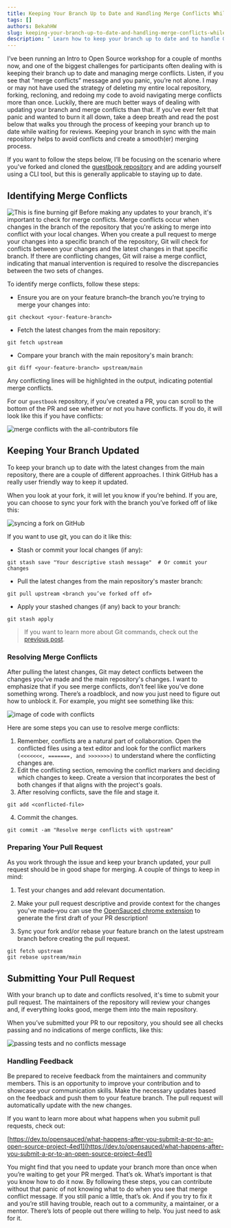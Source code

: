 ```yaml
---
title: Keeping Your Branch Up to Date and Handling Merge Conflicts While Waiting for PR Reviews
tags: []
authors: BekahHW
slug: keeping-your-branch-up-to-date-and-handling-merge-conflicts-while-waiting-for-pr-reviews
description: " Learn how to keep your branch up to date and to handle Git merge conflicts in this step-by-step guide. "
---
```


I’ve been running an Intro to Open Source workshop for a couple of months now, and one of the biggest challenges for participants often dealing with is keeping their branch up to date and managing merge conflicts. Listen, if you see that “merge conflicts” message and you panic, you’re not alone. I may or may not have used the strategy of deleting my entire local repository, forking, recloning, and redoing my code to avoid navigating merge conflicts more than once. Luckily, there are much better ways of dealing with updating your branch and merge conflicts than that. If you’ve ever felt that panic and wanted to burn it all down, take a deep breath and read the post below that walks you through the process of keeping your branch up to date while waiting for reviews. Keeping your branch in sync with the main repository helps to avoid conflicts and create a smooth(er) merging process. 

If you want to follow the steps below, I’ll be focusing on the scenario where you've forked and cloned the [guestbook repository](https://github.com/open-sauced/guestbook) and are adding yourself using a CLI tool, but this is generally applicable to staying up to date.

## Identifying Merge Conflicts
![This is fine burning gif](https://media.giphy.com/media/NTur7XlVDUdqM/giphy.gif)
Before making any updates to your branch, it's important to check for merge conflicts. Merge conflicts occur when changes in the branch of the repository that you're asking to merge into conflict with your local changes.
When you create a pull request to merge your changes into a specific branch of the repository, Git will check for conflicts between your changes and the latest changes in that specific branch. If there are conflicting changes, Git will raise a merge conflict, indicating that manual intervention is required to resolve the discrepancies between the two sets of changes.

To identify merge conflicts, follow these steps:

- Ensure you are on your feature branch–the branch you’re trying to merge your changes into:
```
git checkout <your-feature-branch>
```

- Fetch the latest changes from the main repository:
```
git fetch upstream
```

- Compare your branch with the main repository's main branch:
```
git diff <your-feature-branch> upstream/main
```
Any conflicting lines will be highlighted in the output, indicating potential merge conflicts.

For our `guestbook` repository, if you’ve created a PR, you can scroll to the bottom of the PR and see whether or not you have conflicts. If you do, it will look like this if you have conflicts:

![merge conflicts with the all-contributors file](https://dev-to-uploads.s3.amazonaws.com/uploads/articles/z4ivmzbnnhv5aocfn2lw.png)


## Keeping Your Branch Updated
To keep your branch up to date with the latest changes from the main repository, there are a couple of different approaches. I think GitHub has a really user friendly way to keep it updated.

When you look at your fork, it will let you know if you’re behind. If you are, you can choose to sync your fork with the branch you’ve forked off of like this:


![syncing a fork on GitHub](https://dev-to-uploads.s3.amazonaws.com/uploads/articles/d1nwr5qki5g4kxmq6c07.gif)

If you want to use git, you can do it like this:
- Stash or commit your local changes (if any):
```
git stash save "Your descriptive stash message"  # Or commit your changes
```

- Pull the latest changes from the main repository's master branch:
```
git pull upstream <branch you’ve forked off of>
```

- Apply your stashed changes (if any) back to your branch:
```
git stash apply
```

> If you want to learn more about Git commands, check out the [previous post](https://dev.to/opensauced/the-power-of-git-a-guide-to-collaborative-version-control-dl6).


### Resolving Merge Conflicts


After pulling the latest changes, Git may detect conflicts between the changes you’ve made and the main repository's changes. I want to emphasize that if you see merge conflicts, don’t feel like you’ve done something wrong. There’s a roadblock, and now you just need to figure out how to unblock it. For example, you might see something like this:

![image of code with conflicts](https://dev-to-uploads.s3.amazonaws.com/uploads/articles/qk1yv7g0nctai5oc3ijv.png)


Here are some steps you can use to resolve merge conflicts:
1. Remember, conflicts are a natural part of collaboration. Open the conflicted files using a text editor and look for the conflict markers `(<<<<<<<, =======, and >>>>>>>)` to understand where the conflicting changes are.
2. Edit the conflicting section, removing the conflict markers and deciding which changes to keep. Create a version that incorporates the best of both changes if that aligns with the project's goals.
3. After resolving conflicts, save the file and stage it.
```
git add <conflicted-file>
```
4. Commit the changes.
```
git commit -am "Resolve merge conflicts with upstream"
```
### Preparing Your Pull Request
As you work through the issue and keep your branch updated, your pull request should be in good shape for merging. A couple of things to keep in mind:

1. Test your changes and add relevant documentation.

2. Make your pull request descriptive and provide context for the changes you've made–you can use the [OpenSauced chrome extension](https://opensauced.ai/) to generate the first draft of your PR description!

3. Sync your fork and/or rebase your feature branch on the latest upstream branch before creating the pull request.

```
git fetch upstream
git rebase upstream/main
```

## Submitting Your Pull Request
With your branch up to date and conflicts resolved, it's time to submit your pull request. The maintainers of the repository will review your changes and, if everything looks good, merge them into the main repository.

When you’ve submitted your PR to our repository, you should see all checks passing and no indications of merge conflicts, like this:


![passing tests and no conflicts message](https://dev-to-uploads.s3.amazonaws.com/uploads/articles/9wnp2nro83nuj6tovbwd.png)


### Handling Feedback 
Be prepared to receive feedback from the maintainers and community members. This is an opportunity to improve your contribution and to showcase your communication skills. Make the necessary updates based on the feedback and push them to your feature branch. The pull request will automatically update with the new changes.

If you want to learn more about what happens when you submit pull requests, check out:

[https://dev.to/opensauced/what-happens-after-you-submit-a-pr-to-an-open-source-project-4ed1](https://dev.to/opensauced/what-happens-after-you-submit-a-pr-to-an-open-source-project-4ed1)


You might find that you need to update your branch more than once when you’re waiting to get your PR merged. That’s ok. What’s important is that you know how to do it now. By following these steps, you can contribute without that panic of not knowing what to do when you see that merge conflict message. If you still panic a little, that’s ok. And if you try to fix it and you’re still having trouble, reach out to a community, a maintainer, or a mentor. There’s lots of people out there willing to help. You just need to ask for it.
